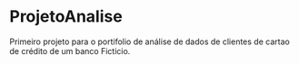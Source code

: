 # ProjetoAnalise

Primeiro projeto para o portifolio de análise de dados de clientes de cartao de crédito de um banco Ficticio.

